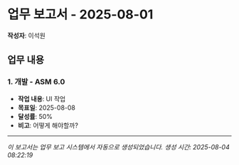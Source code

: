 # 업무 보고서 - 2025-08-01

**작성자**: 이석원

## 업무 내용

### 1. 개발 - ASM 6.0

- **작업 내용**: UI 작업
- **목표일**: 2025-08-08
- **달성률**: 50%
- **비고**: 어떻게 해야할까?

---

*이 보고서는 업무 보고 시스템에서 자동으로 생성되었습니다.*
*생성 시간: 2025-08-04 08:22:19*
